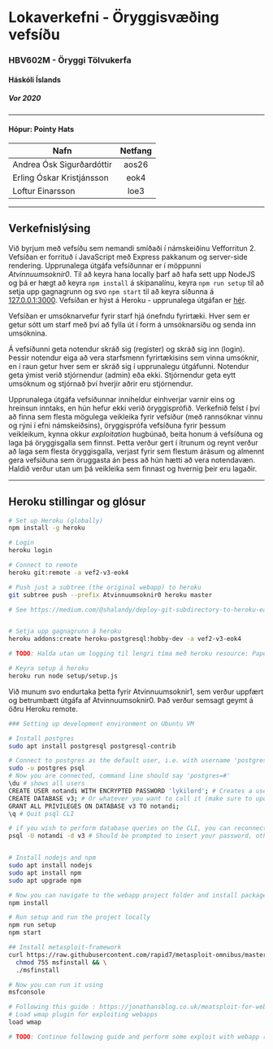 # Lokaverkefni - Öryggisvæðing vefsíðu
### HBV602M - Öryggi Tölvukerfa
#### Háskóli Íslands
##### Vor 2020

<hr>

#### Hópur: Pointy Hats

| Nafn                      | Netfang       | 
| --                        | :--:          | 
| Andrea Ósk Sigurðardóttir | aos26         | 
| Erling Óskar Kristjánsson | eok4          | 
| Loftur Einarsson          | loe3          | 

<hr>

## Verkefnislýsing

Við byrjum með vefsíðu sem nemandi smíðaði í námskeiðinu Vefforritun 2. Vefsíðan er forrituð í JavaScript með Express pakkanum og server-side rendering. Upprunalega útgáfa vefsíðunnar er í möppunni *Atvinnuumsoknir0*. Til að keyra hana locally þarf að hafa sett upp NodeJS og þá er hægt að keyra `npm install` á skipanalínu, keyra `npm run setup` til að setja upp gagnagrunn og svo `npm start` til að keyra síðunna á [127.0.0.1:3000](http://127.0.0.1:3000). Vefsíðan er hýst á Heroku - upprunalega útgáfan er [hér](https://vef2-v3-eok4.herokuapp.com/).

Vefsíðan er umsóknarvefur fyrir starf hjá ónefndu fyrirtæki. Hver sem er getur sótt um starf með því að fylla út í form á umsóknarsíðu og senda inn umsóknina.

Á vefsíðunni geta notendur skráð sig (register) og skráð sig inn (login). Þessir notendur eiga að vera starfsmenn fyrirtækisins sem vinna umsóknir, en í raun getur hver sem er skráð sig í upprunalegu útgáfunni. Notendur geta ýmist verið stjórnendur (admin) eða ekki. Stjórnendur geta eytt umsóknum og stjórnað því hverjir aðrir eru stjórnendur.

Upprunalega útgáfa vefsíðunnar inniheldur einhverjar varnir eins og hreinsun inntaks, en hún hefur ekki verið öryggisprófið. Verkefnið felst í því að finna sem flesta mögulega veikleika fyrir vefsíður (með rannsóknar vinnu og rýni í efni námskeiðsins), öryggisprófa vefsíðuna fyrir þessum veikleikum, kynna okkur  *exploitation* hugbúnað, beita honum á vefsíðuna og laga þá öryggisgalla sem finnst. Þetta verður gert í ítrunum og reynt verður að laga sem flesta öryggisgalla, verjast fyrir sem flestum árásum og almennt gera vefsíðuna sem öruggasta án þess að hún hætti að vera notendavæn. Haldið verður utan um þá veikleika sem finnast og hvernig þeir eru lagaðir.

<hr>


## Heroku stillingar og glósur

```bash
# Set up Heroku (globally)
npm install -g heroku

# Login
heroku login 

# Connect to remote
heroku git:remote -a vef2-v3-eok4

# Push just a subtree (the original webapp) to heroku
git subtree push --prefix Atvinnuumsoknir0 heroku master

# See https://medium.com/@shalandy/deploy-git-subdirectory-to-heroku-ea05e95fce1f for more details


# Setja upp gagnagrunn á heroku
heroku addons:create heroku-postgresql:hobby-dev -a vef2-v3-eok4

# TODO: Halda utan um logging til lengri tíma með heroku resource: Papertrail

# Keyra setup á heroku
heroku run node setup/setup.js
```

Við munum svo endurtaka þetta fyrir Atvinnuumsoknir1, sem verður uppfært og betrumbætt útgáfa af Atvinnuumsoknir0.
Það verður semsagt geymt á öðru Heroku remote.

```bash
### Setting up development environment on Ubuntu VM

# Install postgres
sudo apt install postgresql postgresql-contrib

# Connect to postgres as the default user, i.e. with username 'postgres'
sudo -u postgres psql
# Now you are connected, command line should say 'postgres=#'
\du # shows all users
CREATE USER notandi WITH ENCRYPTED PASSWORD 'lykilord'; # Creates a user (you should change the details)
CREATE DATABASE v3; # Or whatever you want to call it (make sure to update your .env file appropriately)
GRANT ALL PRIVILEGES ON DATABASE v3 TO notandi;
\q # Quit psql CLI

# if you wish to perform database queries on the CLI, you can reconnect using:
psql -U notandi -d v3 # Should be prompted to insert your password, otherwise you're on your own (can be buggy)


# Install nodejs and npm
sudo apt install nodejs
sudo apt install npm
sudo apt upgrade npm

# Now you can navigate to the webapp project folder and install packages
npm install

# Run setup and run the project locally
npm run setup
npm start

## Install metasploit-framework
curl https://raw.githubusercontent.com/rapid7/metasploit-omnibus/master/config/templates/metasploit-framework-wrappers/msfupdate.erb > msfinstall && \
  chmod 755 msfinstall && \
  ./msfinstall

# Now you can run it using
msfconsole

# Following this guide : https://jonathansblog.co.uk/meatsploit-for-website-pentest
# Load wmap plugin for exploiting webapps 
load wmap

# TODO: Continue following guide and perform some exploit with webapp running on localhost


```
